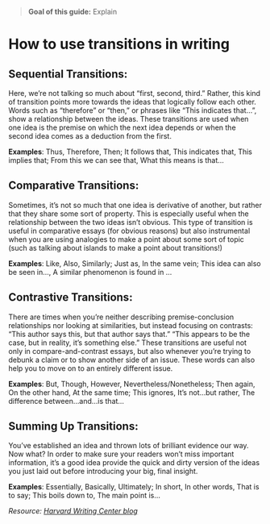 > **Goal of this guide:** Explain

# How to use transitions in writing


## Sequential Transitions:

Here, we’re not talking so much about “first, second, third.” Rather, this kind of transition points more towards the ideas that logically follow each other. Words such as “therefore” or “then,”  or phrases like “This indicates that…”, show a relationship between the ideas.  These transitions are used when one idea is the premise on which the next idea depends or when the second idea comes as a deduction from the first.

**Examples**: Thus, Therefore, Then; It follows that, This indicates that, This implies that; From this we can see that, What this means is that…

## Comparative Transitions:
Sometimes, it’s not so much that one idea is derivative of another, but rather that they share some sort of property. This is especially useful when the relationship between the two ideas isn’t obvious. This type of transition is useful in comparative essays (for obvious reasons) but also instrumental when you are using analogies to make a point about some sort of topic (such as talking about islands to make a point about transitions!)

**Examples**: Like, Also, Similarly; Just as, In the same vein; This idea can also be seen in…, A similar phenomenon is found in …

## Contrastive Transitions:
There are times when you’re neither describing premise-conclusion relationships nor looking at similarities, but instead focusing on contrasts: “This author says this, but that author says that.” “This appears to be the case, but in reality, it’s something else.” These transitions are useful not only in compare-and-contrast essays, but also whenever you’re trying to debunk a claim or to show another side of an issue. These words can also help you to move on to an entirely different issue.

**Examples**: But, Though, However, Nevertheless/Nonetheless; Then again, On the other hand, At the same time; This ignores, It’s not…but rather, The difference between…and…is that…

## Summing Up Transitions:
You’ve established an idea and thrown lots of brilliant evidence our way. Now what? In order to make sure your readers won’t miss important information, it’s a good idea provide the quick and dirty version of the ideas you just laid out before introducing your big, final insight.

**Examples**: Essentially, Basically, Ultimately; In short, In other words, That is to say; This boils down to, The main point is…

*Resource: [Harvard Writing Center blog](https://harvardwritingcenter.wordpress.com/2013/03/28/building-bridges-between-your-paragraphs/)*
